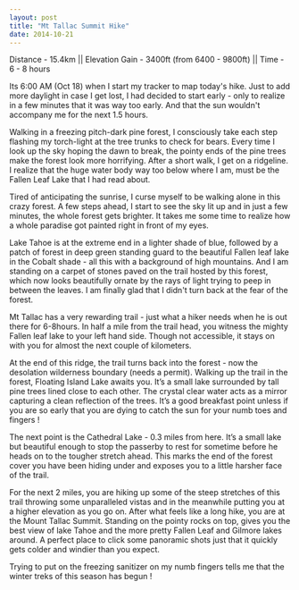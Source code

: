 ```yaml
---
layout: post
title: "Mt Tallac Summit Hike"
date: 2014-10-21
---
```


Distance - 15.4km || Elevation Gain - 3400ft (from 6400 - 9800ft) || Time - 6 - 8 hours

Its 6:00 AM (Oct 18) when I start my tracker to map today's hike. Just to add more daylight in case I get lost, I had decided to start early - only to realize in a few minutes that it was way too early. And that the sun wouldn't accompany me for the next 1.5 hours. 

Walking in a freezing pitch-dark pine forest, I consciously take each step flashing my torch-light at the tree trunks to check for bears. Every time I look up the sky hoping the dawn to break, the pointy ends of the pine trees make the forest look more horrifying. After a short walk, I get on a ridgeline. I realize that the huge water body way too below where I am, must be the Fallen Leaf Lake that I had read about. 

Tired of anticipating the sunrise, I curse myself to be walking alone in this crazy forest. A few steps ahead, I start to see the sky lit up and in just a few minutes, the whole forest gets brighter. It takes me some time to realize how a whole paradise got painted right in front of my eyes. 

Lake Tahoe is at the extreme end in a lighter shade of blue, followed by a patch of forest in deep green standing guard to the beautiful Fallen leaf lake in the Cobalt shade - all this with a background of high mountains. And I am standing on a carpet of stones paved on the trail hosted by this forest, which now looks beautifully ornate by the rays of light trying to peep in between the leaves. I am finally glad that I didn't turn back at the fear of the forest.

Mt Tallac has a very rewarding trail - just what a hiker needs when he is out there for 6-8hours. In half a mile from the trail head, you witness the mighty Fallen leaf lake to your left hand side. Though not accessible, it stays on with you for almost the next couple of kilometers. 

At the end of this ridge, the trail turns back into the forest - now the desolation wilderness boundary (needs a permit). Walking up the trail in the forest, Floating Island Lake awaits you. It’s a small lake surrounded by tall pine trees lined close to each other. The crystal clear water acts as a mirror capturing a clean reflection of the trees. It’s a good breakfast point unless if you are so early that you are dying to catch the sun for your numb toes and fingers !

The next point is the Cathedral Lake - 0.3 miles from here. It’s a small lake but beautiful enough to stop the passerby to rest for sometime before he heads on to the tougher stretch ahead. This marks the end of the forest cover you have been hiding under and exposes you to a little harsher face of the trail.

For the next 2 miles, you are hiking up some of the steep stretches of this trail throwing some unparalleled vistas and in the meanwhile putting you at a higher elevation as you go on. After what feels like a long hike, you are at the Mount Tallac Summit. Standing on the pointy rocks on top, gives you the best view of lake Tahoe and the more pretty Fallen Leaf and Gilmore lakes around. A perfect place to click some panoramic shots just that it quickly gets colder and windier than you expect.

Trying to put on the freezing sanitizer on my numb fingers tells me that the winter treks of this season has begun !
